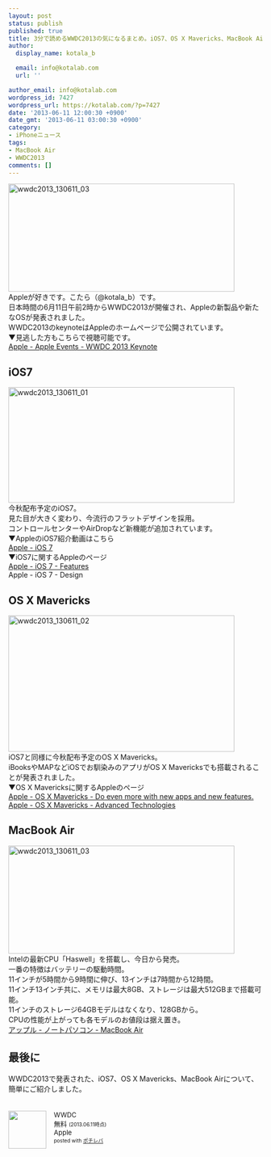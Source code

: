 ```yaml
---
layout: post
status: publish
published: true
title: 3分で読めるWWDC2013の気になるまとめ。iOS7、OS X Mavericks、MacBook Airが発表！
author:
  display_name: kotala_b

  email: info@kotalab.com
  url: ''

author_email: info@kotalab.com
wordpress_id: 7427
wordpress_url: https://kotalab.com/?p=7427
date: '2013-06-11 12:00:30 +0900'
date_gmt: '2013-06-11 03:00:30 +0900'
category:
- iPhoneニュース
tags:
- MacBook Air
- WWDC2013
comments: []
---
```

<p><img src="https://kotalab.com/wp-content/uploads/wwdc2013_130611_03-448x214.png" alt="wwdc2013_130611_03" width="448" height="214" class="alignnone size-large wp-image-7432" /><br />
Appleが好きです。こたら（@kotala_b）です。<br />
日本時間の6月11日午前2時からWWDC2013が開催され、Appleの新製品や新たなOSが発表されました。<br />
WWDC2013のkeynoteはAppleのホームページで公開されています。<br />
▼見逃した方もこちらで視聴可能です。<br />
<a href="https://www.apple.com/apple-events/june-2013/" target="_blank">Apple - Apple Events - WWDC 2013 Keynote</a><br />
<!--more--></p>
<h2>iOS7</h2>
<p><img src="https://kotalab.com/wp-content/uploads/wwdc2013_130611_01-448x229.png" alt="wwdc2013_130611_01" width="448" height="229" class="alignnone size-large wp-image-7430" /><br />
今秋配布予定のiOS7。<br />
見た目が大きく変わり、今流行のフラットデザインを採用。<br />
コントロールセンターやAirDropなど新機能が追加されています。<br />
▼AppleのiOS7紹介動画はこちら<br />
<a href="https://www.apple.com/ios/ios7/#video" target="_blank">Apple - iOS 7</a><br />
▼iOS7に関するAppleのページ<br />
<a href="https://www.apple.com/ios/ios7/features/" target="_blank">Apple - iOS 7 - Features</a><br />
<span class="removed_link" title="www.apple.com/ios/ios7/design/">Apple - iOS 7 - Design</span></p>
<h2>OS X Mavericks</h2>
<p><img src="https://kotalab.com/wp-content/uploads/wwdc2013_130611_02-448x270.png" alt="wwdc2013_130611_02" width="448" height="270" class="alignnone size-large wp-image-7431" /><br />
iOS7と同様に今秋配布予定のOS X Mavericks。<br />
iBooksやMAPなどiOSでお馴染みのアプリがOS X Mavericksでも搭載されることが発表されました。<br />
▼OS X Mavericksに関するAppleのページ<br />
<a href="https://www.apple.com/osx/preview/" target="_blank">Apple - OS&nbsp;X Mavericks - Do even more with new apps and new features.</a><br />
<a href="https://www.apple.com/osx/preview/advanced-technologies.html" target="_blank">Apple - OS&nbsp;X Mavericks - Advanced Technologies</a></p>
<h2>MacBook Air</h2>
<p><img src="https://kotalab.com/wp-content/uploads/wwdc2013_130611_03-448x214.png" alt="wwdc2013_130611_03" width="448" height="214" class="alignnone size-large wp-image-7432" /><br />
Intelの最新CPU「Haswell」を搭載し、今日から発売。<br />
一番の特徴はバッテリーの駆動時間。<br />
11インチが5時間から9時間に伸び、13インチは7時間から12時間。<br />
11インチ13インチ共に、メモリは最大8GB、ストレージは最大512GBまで搭載可能。<br />
11インチのストレージ64GBモデルはなくなり、128GBから。<br />
CPUの性能が上がっても各モデルのお値段は据え置き。<br />
<a href="https://www.apple.com/jp/macbook-air/" target="_blank">アップル - ノートパソコン - MacBook Air</a></p>
<h2>最後に</h2>
<p>WWDC2013で発表された、iOS7、OS X Mavericks、MacBook Airについて、簡単にご紹介しました。</p>
<div class="pochireba" style="text-align:left;font-size:small;padding:20px 0;/zoom: 1;overflow: hidden;"><span class="removed_link" title="click.linksynergy.com/fs-bin/click?id=d2yYUp776R4&amp;subid=&amp;offerid=94348.1&amp;type=3&amp;tmpid=3910&amp;RD_PARM1=https%253A%252F%252Fitunes.apple.com%252Fjp%252Fapp%252Fwwdc%252Fid640199958%253Fmt%253D8%2526uo%253D4"><img src="http://a315.phobos.apple.com/us/r1000/081/Purple2/v4/61/fc/50/61fc50dd-6a4e-d5bc-862c-3abfa91a7ff5/mzl.titghccv.png" width="75" height="75" style="float:left;margin:0 15px 0 0;" class="pochi_img" ></span>
<div class="pochi_info" style="text-align:left;/zoom: 1;overflow: hidden;">
<div class="pochi_name"><span class="removed_link" title="click.linksynergy.com/fs-bin/click?id=d2yYUp776R4&amp;subid=&amp;offerid=94348.1&amp;type=3&amp;tmpid=3910&amp;RD_PARM1=https%253A%252F%252Fitunes.apple.com%252Fjp%252Fapp%252Fwwdc%252Fid640199958%253Fmt%253D8%2526uo%253D4">WWDC</span></div>
<div class="pochi_price" style="display:inline;">無料</div>
<div class="pochi_time" style="font-size:x-small;display:inline;">(2013.06.11時点)</div>
<div class="pochi_seller"><span class="removed_link" title="click.linksynergy.com/fs-bin/click?id=d2yYUp776R4&amp;subid=&amp;offerid=94348.1&amp;type=3&amp;tmpid=3910&amp;RD_PARM1=https%253A%252F%252Fitunes.apple.com%252Fjp%252Fartist%252Fapple%252Fid284417353%253Fmt%253D12%2526uo%253D4">Apple</span></div>
<div class="pochi_post" style="font-size:x-small;">posted with <a href="https://pochireba.com">ポチレバ</a></div>
</div>
<div class="pochireba-footer" style="clear: left"></div>
</div>
